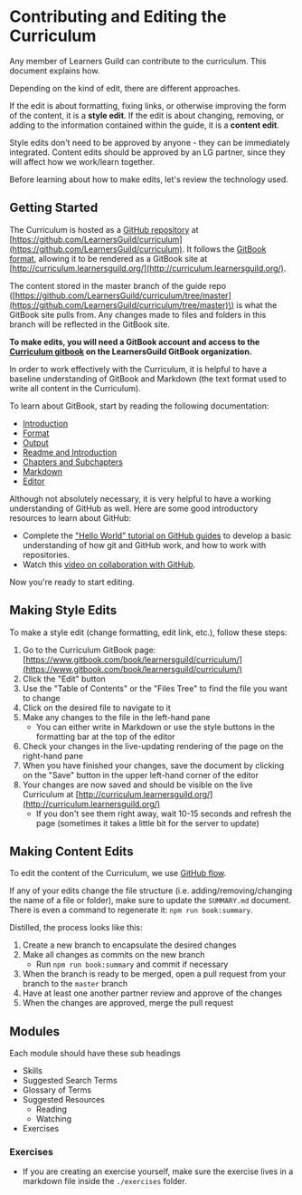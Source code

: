 # Contributing and Editing the Curriculum

Any member of Learners Guild can contribute to the curriculum. This document explains how.

Depending on the kind of edit, there are different approaches.

If the edit is about formatting, fixing links, or otherwise improving the form of the content, it is a **style edit**. If the edit is about changing, removing, or adding to the information contained within the guide, it is a **content edit**.

Style edits don't need to be approved by anyone - they can be immediately integrated. Content edits should be approved by an LG partner, since they will affect how we work/learn together.

Before learning about how to make edits, let's review the technology used.

## Getting Started

The Curriculum is hosted as a [GitHub repository](https://help.github.com/articles/github-glossary/#repository) at [https://github.com/LearnersGuild/curriculum](https://github.com/LearnersGuild/curriculum). It follows the [GitBook format](http://help.gitbook.com/format/index.html), allowing it to be rendered as a GitBook site at [http://curriculum.learnersguild.org/](http://curriculum.learnersguild.org/).

The content stored in the master branch of the guide repo \([https://github.com/LearnersGuild/curriculum/tree/master](https://github.com/LearnersGuild/curriculum/tree/master)\) is what the GitBook site pulls from. Any changes made to files and folders in this branch will be reflected in the GitBook site.

**To make edits, you will need a GitBook account and access to the **[**Curriculum gitbook**](https://www.gitbook.com/book/learnersguild/curriculum/)** on the LearnersGuild GitBook organization.**

In order to work effectively with the Curriculum, it is helpful to have a baseline understanding of GitBook and Markdown \(the text format used to write all content in the Curriculum\).

To learn about GitBook, start by reading the following documentation:

* [Introduction](http://help.gitbook.com/index.html)
* [Format](http://help.gitbook.com/format/index.html)
* [Output](http://help.gitbook.com/format/output.html)
* [Readme and Introduction](http://help.gitbook.com/format/introduction.html)
* [Chapters and Subchapters](http://help.gitbook.com/format/chapters.html)
* [Markdown](http://help.gitbook.com/format/markdown.html)
* [Editor](http://help.gitbook.com/editor/index.html)

Although not absolutely necessary, it is very helpful to have a working understanding of GitHub as well. Here are some good introductory resources to learn about GitHub:

* Complete the ["Hello World" tutorial on GitHub guides](https://guides.github.com/activities/hello-world/) to develop a basic understanding of how git and GitHub work, and how to work with repositories.
* Watch this [video on collaboration with GitHub](https://youtu.be/SCZF6I-Rc4I?list=PLg7s6cbtAD15Das5LK9mXt_g59DLWxKUe).

Now you're ready to start editing.

## Making Style Edits

To make a style edit \(change formatting, edit link, etc.\), follow these steps:

1. Go to the Curriculum GitBook page: [https://www.gitbook.com/book/learnersguild/curriculum/](https://www.gitbook.com/book/learnersguild/curriculum/)
2. Click the "Edit" button
3. Use the "Table of Contents" or the "Files Tree" to find the file you want to change
4. Click on the desired file to navigate to it
5. Make any changes to the file in the left-hand pane
   * You can either write in Markdown or use the style buttons in the formatting bar at the top of the editor
6. Check your changes in the live-updating rendering of the page on the right-hand pane
7. When you have finished your changes, save the document by clicking on the "Save" button in the upper left-hand corner of the editor
8. Your changes are now saved and should be visible on the live Curriculum at [http://curriculum.learnersguild.org/](http://curriculum.learnersguild.org/)
   * If you don't see them right away, wait 10-15 seconds and refresh the page \(sometimes it takes a little bit for the server to update\)

## Making Content Edits

To edit the content of the Curriculum, we use [GitHub flow](https://guides.github.com/introduction/flow/).

If any of your edits change the file structure \(i.e. adding/removing/changing the name of a file or folder\), make sure to update the `SUMMARY.md` document. There is even a command to regenerate it: `npm run book:summary`.

Distilled, the process looks like this:

1. Create a new branch to encapsulate the desired changes
2. Make all changes as commits on the new branch
   * Run `npm run book:summary` and commit if necessary
3. When the branch is ready to be merged, open a pull request from your branch to the `master` branch
4. Have at least one another partner review and approve of the changes
5. When the changes are approved, merge the pull request

## Modules

Each module should have these sub headings

- Skills
- Suggested Search Terms
- Glossary of Terms
- Suggested Resources
  - Reading
  - Watching
- Exercises

### Exercises
- If you are creating an exercise yourself, make sure the exercise lives in a markdown file inside the `./exercises` folder.
